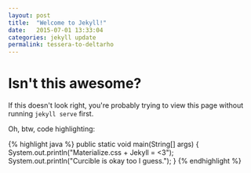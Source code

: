 ```yaml
---
layout: post
title:  "Welcome to Jekyll!"
date:   2015-07-01 13:33:04
categories: jekyll update
permalink: tessera-to-deltarho
---
```

# **Isn't this awesome?**

If this doesn't look right, you're probably trying to view this page without running `jekyll serve` first.

Oh, btw, code highlighting:

{% highlight java %}
public static void main(String[] args) {
  System.out.println("Materialize.css + Jekyll = <3");
  System.out.println("Curcible is okay too I guess.");
}
{% endhighlight %}
